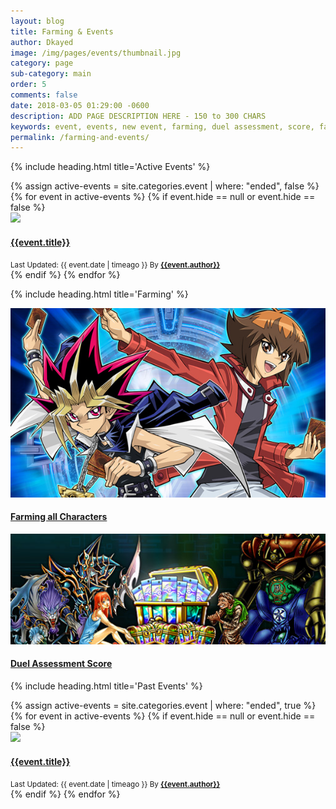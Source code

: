 ```yaml
---
layout: blog
title: Farming & Events
author: Dkayed
image: /img/pages/events/thumbnail.jpg
category: page
sub-category: main
order: 5
comments: false
date: 2018-03-05 01:29:00 -0600
description: ADD PAGE DESCRIPTION HERE - 150 to 300 CHARS
keywords: event, events, new event, farming, duel assessment, score, farm decks
permalink: /farming-and-events/
---
```


{% include heading.html title='Active Events' %}

<div class="row card-collection">
  {% assign active-events = site.categories.event | where: "ended", false %}
  {% for event in active-events %}
    {% if event.hide == null or event.hide == false %}
    <div class="col-sm-6 col-12 card-deck">
      <div class="card">
        <div class="zoom">
          <a href="{{event.url}}" class="gallerypic" title="">
            <img src="{{event.image}}" class="card-img-top lazyload" />
          </a>
        </div>
        <div class="card-block text-white">
          <a href="{{ event.url }}">
            <h4 class="card-title">{{event.title}}</h4>
          </a>
          <div class="text-white">
            <small class="text-muted">Last Updated: {{ event.date | timeago }}
              By <b><a class="text-warning" href="/authors/{{event.author}}.html">{{event.author}}</a></b> <!-- TODO: CHECK IF AUTHOR HAS PROFILE FIRST -->
            </small>
          </div>
        </div>
      </div>
    </div>
    {% endif %}
  {% endfor %}
</div>

{% include heading.html title='Farming' %}

<div class="row card-collection">
  <div class="col-sm-6">
    <div class="card">
      <div class="zoom">
        <a href="/farming/all-characters/" class="gallerypic" title="">
          <img src="/img/pages/farming/all-characters/thumbnail.png" class="card-img-top lazyload" />
        </a>
      </div>
      <div class="card-block text-white">
        <a href="/farming/all-characters/">
          <h4 class="card-title">Farming all Characters</h4>
        </a>
      </div>
    </div>
  </div>
  <div class="col-sm-6">
    <div class="card">
      <div class="zoom">
        <a href="/farming/duel-assessment-score/" class="gallerypic" title="">
          <img src="/img/pages/farming/duel-assesment-score/thumbnail.jpg" class="card-img-top lazyload" />
        </a>
      </div>
      <div class="card-block text-white">
        <a href="/farming/duel-assessment-score/">
          <h4 class="card-title">Duel Assessment Score</h4>
        </a>
      </div>
    </div>
  </div>
</div>


{% include heading.html title='Past Events' %}

<div class="row card-collection">
  {% assign active-events = site.categories.event | where: "ended", true %}
  {% for event in active-events %}
    {% if event.hide == null or event.hide == false %}
    <div class="col-sm-6 col-12 card-deck">
      <div class="card">
        <div class="zoom">
          <a href="{{event.url}}" class="gallerypic" title="">
            <img src="{{event.image}}" class="card-img-top lazyload" />
          </a>
        </div>
        <div class="card-block text-white">
          <a href="{{ event.url }}">
            <h4 class="card-title">{{event.title}}</h4>
          </a>
          <div class="text-white">
            <small class="text-muted">Last Updated: {{ event.date | timeago }}
              By <b><a class="text-warning" href="/authors/{{event.author}}.html">{{event.author}}</a></b> <!-- TODO: CHECK IF AUTHOR HAS PROFILE FIRST -->
            </small>
          </div>
        </div>
      </div>
    </div>
    {% endif %}
  {% endfor %}
</div>

<!--
<ul>
  {% for event in site.categories.event offset: 4 limit:16 %}
    {% if event.hide == null or event.hide == false %}
      <li>
        <a href="{{ event.url }}">{{ event.title }}</a>
      </li>
    {% endif %}
  {% endfor %}
</ul>
-->